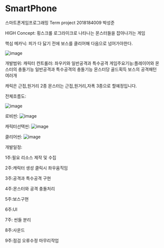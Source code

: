 # SmartPhone
스마트폰게임프로그래밍 Term project 2018184009 박성준

HIGH Concept:
횡스크롤 로그라이크로 나타나는 몬스터들을 잡아나가는 게임

핵심 메카닉:
피가 다 닳기 전에 보스를 클리어해 다음으로 넘어가야한다.

![image](https://user-images.githubusercontent.com/70846907/160294845-8787715b-4e56-44f8-8957-3060d9487a6c.png)


개발범위:
캐릭터 컨트롤러: 좌우키와 일반공격과 특수공격
게임주요기능:플레이어와 몬스터의 충돌기능
일반공격과 특수공격의 충돌기능
몬스터당 골드획득
보스의 공격패턴 여러개

캐릭은 근접,원거리 2종
몬스터는 근접,원거리,자폭 3종으로 할예정입니다.



전체흐름도:

![image](https://user-images.githubusercontent.com/70846907/160297165-8604af5d-debb-467f-9dab-2200ac1ca687.png)



로비씬:
![image](https://user-images.githubusercontent.com/70846907/160295350-f171c702-c052-40d1-8b93-1941e4275792.png)

캐릭터선택씬:
![image](https://user-images.githubusercontent.com/70846907/161212579-aacfc2f5-5985-4e50-b210-e362cf604923.png)



클리어씬:
![image](https://user-images.githubusercontent.com/70846907/160295412-5121b3f7-a4d1-49e0-ad9a-068a4d22e0a6.png)

개발일정:

1주:필요 리소스 제작 및 수집 


2주:캐릭터 생성 클릭시 좌우움직임 


3주:공격과 특수공격 구현

4주:몬스터와 공격 충돌처리

5주:보스구현

6주:UI


7주: 씬들 분리

8주:사운드


9주:점검 오류수정 마무리작업

